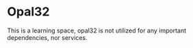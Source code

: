 # Opal32
This is a learning space, opal32 is not utilized for any important dependencies, nor services.
